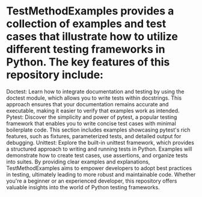 # TestMethodExamples provides a collection of examples and test cases that illustrate how to utilize different testing frameworks in Python. The key features of this repository include:
Doctest: Learn how to integrate documentation and testing by using the doctest module, which allows you to write tests within docstrings. This approach ensures that your documentation remains accurate and executable, making it easier to verify that examples work as intended.
Pytest: Discover the simplicity and power of pytest, a popular testing framework that enables you to write concise test cases with minimal boilerplate code. This section includes examples showcasing pytest's rich features, such as fixtures, parameterized tests, and detailed output for debugging.
Unittest: Explore the built-in unittest framework, which provides a structured approach to writing and running tests in Python. Examples will demonstrate how to create test cases, use assertions, and organize tests into suites.
By providing clear examples and explanations, TestMethodExamples aims to empower developers to adopt best practices in testing, ultimately leading to more robust and maintainable code. Whether you're a beginner or an experienced developer, this repository offers valuable insights into the world of Python testing frameworks.
